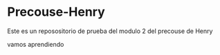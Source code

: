 # Precouse-Henry
Este es un reposositorio de prueba del modulo 2 del precouse de Henry

vamos aprendiendo

